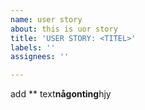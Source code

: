 ```yaml
---
name: user story
about: this is uor story
title: 'USER STORY: <TITEL>'
labels: ''
assignees: ''

---
```


add ** text**någonting**hjy
